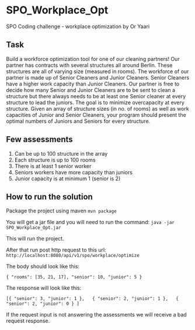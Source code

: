 # SPO_Workplace_Opt

SPO Coding  challenge - workplace optimization by Or Yaari

## Task

Build a workforce optimization tool for one of our cleaning partners! Our partner has contracts with
several structures all around Berlin. These structures are all of varying size (measured in rooms). The
workforce of our partner is made up of Senior Cleaners and Junior Cleaners. Senior Cleaners have a
higher work capacity than Junior Cleaners. Our partner is free to decide how many Senior and Junior
Cleaners are to be sent to clean a structure but there always needs to be at least one Senior cleaner at
every structure to lead the juniors. The goal is to minimize overcapacity at every structure.
Given an array of structure sizes (in no. of rooms) as well as work capacities of Junior and Senior
Cleaners, your program should present the optimal numbers of Juniors and Seniors for every structure.

## Few assessments

1. Can be up to 100 structure in the array
2. Each structure is up to 100 rooms
3. There is at least 1 senior worker
4. Seniors workers have more capacity than juniors
5. Junior capacity is at minimum 1 (senior is 2)

## How to run the solution
Package the project using maven ``mvn package``

You will get a jar file and you will need to run the command: ```java -jar SPO_Workplace_Opt.jar```

This will run the project.

After that run post http request to this url: ``http://localhost:8080/api/v1/spo/workplace/optimize``

The body should look like this:

`{ "rooms": [35, 21, 17], "senior": 10, "junior": 5 }`

The response will look like this:

`[{ "senior": 3, "junior": 1 },   { "senior": 2, "junior": 1 },   { "senior": 2, "junior": 0 } ]`

If the request input is not answering the assessments we will receive a bad request response.